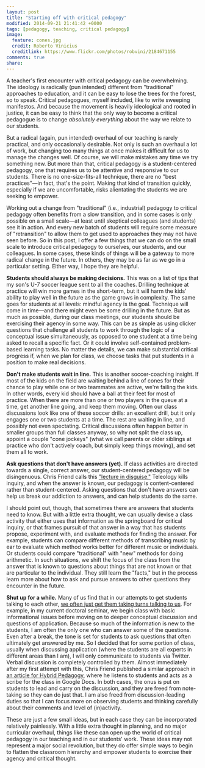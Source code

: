 ```yaml
---
layout: post
title: "Starting off with critical pedagogy"
modified: 2014-09-21 21:41:42 +0000
tags: [pedagogy, teaching, critical pedagogy]
image:
  feature: cones.jpg
  credit: Roberto Vinicius
  creditlink: https://www.flickr.com/photos/robvini/2184671155
comments: true
share: 
---
```


A teacher's first encounter with critical pedagogy can be overwhelming. The ideology is radically (pun intended) different from "traditional" approaches to education, and it can be easy to lose the trees for the forest, so to speak. Critical pedagogues, myself included, like to write sweeping manifestos. And because the movement is heavily ideological and rooted in justice, it can be easy to think that the only way to become a critical pedagogue is to change *absolutely everything* about the way we relate to our students.

But a radical (again, pun intended) overhaul of our teaching is rarely practical, and only occasionally desirable. Not only is such an overhaul a lot of work, but changing too many things at once makes it difficult for us to manage the changes well. Of course, we will make mistakes any time we try something new. But more than that, critical pedagogy is a student-centered pedagogy, one that requires us to be attentive and responsive to our students. There is no one-size-fits-all technique, there are no "best practices"—in fact, that's the point. Making that kind of transition quickly, especially if we are uncomfortable, risks alientating the students we are seeking to empower.

Working out a change from "traditional" (i.e., industrial) pedagogy to critical pedagogy often benefits from a slow transition, and in some cases is only possible on a small scale—at least until skeptical colleagues (and students) see it in action. And every new batch of students will require some measure of "retransition" to allow them to get used to approaches they may not have seen before. So in this post, I offer a few things that we can do on the small scale to introduce critical pedagogy to ourselves, our students, and our colleagues. In some cases, these kinds of things will be a gateway to more radical change in the future. In others, they may be as far as we go in a particular setting. Either way, I hope they are helpful.

**Students should always be making decisions.** This was on a list of tips that my son's U-7 soccer league sent to all the coaches. Drilling technique at practice will win more games in the short-term, but it will harm the kids' ability to play well in the future as the game grows in complexity. The same goes for students at all levels: mindful agency is the goal. Technique will come in time—and there might even be some drilling in the future. But as much as possible, during our class meetings, our students should be exercising their agency in some way. This can be as simple as using clicker questions that challenge all students to work through the logic of a conceptual issue simultaneously, as opposed to one student at a time being asked to recall a specific fact. Or it could involve self-contained problem-based learning tasks. No matter the details, we can make substantial critical progress if, when we plan for class, we choose tasks that put students in a position to make real decisions.

**Don't make students wait in line.** This is another soccer-coaching insight. If most of the kids on the field are waiting behind a line of cones for their chance to play while one or two teammates are active, we're failing the kids. In other words, every kid should have a ball at their feet for most of practice. When there are more than one or two players in the queue at a time, get another line going, and keep them moving. Often our class discussions look like one of these soccer drills: an excellent drill, but it only engages one or two students at a time. The rest are waiting in line, and possibly not even spectating. Critical discussions often happen better in smaller groups than full classes anyway, so why not split the class up, appoint a couple "cone jockeys" (what we call parents or older siblings at practice who don't actively coach, but simply keep things moving), and set them all to work.

**Ask questions that don't have answers (yet).** If class activities are directed towards a single, correct answer, our student-centered pedagogy will be disingenuous. Chris Friend calls this ["lecture in disguise."](http://www.hybridpedagogy.com/journal/learning-let-go-listening-students-discussion/) Teleology kills inquiry, and when the answer is known, our pedagogy is content-centered rather than student-centered. Asking questions that don't have answers can help us break our addiction to answers, and can help students do the same. 

I should point out, though, that sometimes there are answers that students need to know. But with a little extra thought, we can usually devise a class activity that either uses that information as the springboard for critical inquiry, or that frames pursuit of that answer in a way that has students propose, experiment with, and evaluate methods for finding the answer. For example, students can compare different methods of transcribing music by ear to evaluate which method works better for different music or individuals. Or students could compare "traditional" with "new" methods for doing arithmetic. In such situations, we shift the focus of the class from the answer that is known to questions about things that are not known or that are particular to the individual. They still learn the "facts," but in the process learn more about how to ask and pursue answers to other questions they encounter in the future.

**Shut up for a while.** Many of us find that in our attempts to get students talking to each other, [we often just get them taking turns talking to us](http://www.williamohara.net/blog/2014/9/18/first-nights-reflection-i). For example, in my current doctoral seminar, we begin class with basic informational issues before moving on to deeper conceptual discussion and questions of application. Because so much of the information is new to the students, I am often the only one who can answer some of the questions. Even after a break, the tone is set for students to ask questions that often ultimately get answered by me. So I decided that for some portion of class, usually when discussing application (where the students are all experts in different areas than I am), I will only communicate to students via Twitter. Verbal discussion is completely controlled by them. Almost immediately after my first attempt with this, Chris Friend published a similar approach in [an article for Hybrid Pedagogy](http://www.hybridpedagogy.com/journal/learning-let-go-listening-students-discussion/), where he listens to students and acts as a scribe for the class in Google Docs. In both cases, the onus is put on students to lead and carry on the discussion, and they are freed from note-taking so they can do just that. I am also freed from discussion-leading duties so that I can focus more on observing students and thinking carefully about their comments and level of (in)activity.

These are just a few small ideas, but in each case they can be incorporated relatively painlessly. With a little extra thought in planning, and no major curricular overhaul, things like these can open up the world of critical pedagogy in our teaching and in our students' work. These ideas may not represent a major social revolution, but they do offer simple ways to begin to flatten the classroom hierarchy and empower students to exercise their agency and critical thought.